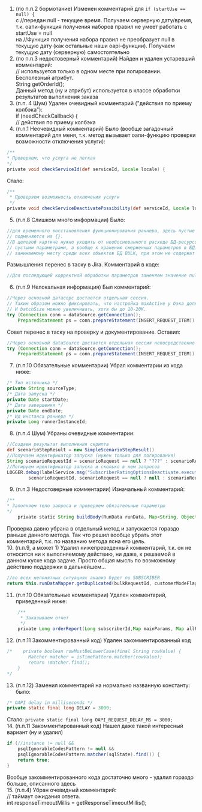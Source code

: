 1. (по п.п.2 бормотание) Изменен комментарий для ```if (startUse == null) {```   
c //передан null - текущее время. Получаем серверную дату/время, т.к. оапи-функция получения наборов правил не умеет работать с startUse = null  
на //Функция получения набора правил не преобразует null в текущую дату (как остальные наши oapi-функции). Получаем текущую дату (серверную) самостоятельно 
2. (по п.п.3 недостоверный комментарий) Найден и удален устаревший комментарий:  
   // используется только в одном месте при логировании. Бесполезный атрибут.  
   String getOrderId();  
Данный метод (ну и атрибут) используется в классе обработки результатов выполнения заказа
3. (п.п. 4 Шум) Удален очевидный комментарий ("действия по приему колбэка"):  
   if (needCheckCallback) {  
     // действия по приему колбэка
4. (п.п.1 Неочевидный комментарий) Было (вообще загадочный комментарий для меня, т.к. метод вызывает оапи-функцию проверки возможности отключения услуги):
```groovy
/**
* Проверяем, что услуга не легкая
*/
private void checkServiceId(def serviceId, Locale locale) {
```
Стало:
```groovy
/**
 * Проверяем возможность отключения услуги
 */
private void checkServiceDeactivatePossibility(def serviceId, Locale locale) {
```
5. (п.п.8 Слишком много информации) Было:
```java
//для временного восстановления функционирования раннера, здесь пустые параметры из операции
// подменяются на {}.
//В целевой картине нужно уходить от необоснованного расхода БД-ресурсов (тут вопрос больше не к конректному кейсу с
// пустыми параметрами, а вообще к хранению смерженных параметров в БД. Они находятся в топе по
// занимаемому месту среди всех объектов БД BULK, при этом не содержат ничего эксклюзивного).
```
Размышления перенес в таску в Jira. Комментарий в коде:
```java
//Для последующей корректной обработки параметров заменяем значение null на "{}" 
```
6. (п.п.9 Нелокальная информация) Был комментарий:
```java
//Через основной датасорс достается отдельная сессия.
// Таким образом можно фиксировать, что настройка maxActive у бэка должна быть не менее 2.
// И batchSize можно увеличивать, хотя бы до 10-20К.
try (Connection conn = dataSource.getConnection();
    PreparedStatement ps = conn.prepareStatement(INSERT_REQUEST_ITEM)) {
```
Совет перенес в таску на проверку и документирование. Оставил:
```java
//Через основной dataSource достается отдельная сессия непосредственно для пакетной вставки запросов на выполнение.
try (Connection conn = dataSource.getConnection();
    PreparedStatement ps = conn.prepareStatement(INSERT_REQUEST_ITEM)) {
```
7. (п.п.10 Обязательные комментарии) Убрал комментарии из кода ниже:
```java
/* Тип источника */
private String sourceType;
/* Дата запуска */
private Date startDate;
/* Дата завершения */
private Date endDate;
/* Ид инстанса раннера */
private Long runnerInstanceId;
```
8. (п.п.4 Шум) Убраны очевидные комментарии:
```groovy
//Создаем результат выполнения скрипта
def scenarioStepResult = new SimpleScenarioStepResult()
//Получаем идентификатор запуска (нужен только для логирования)
String scenarioRequestId = scenarioRequest == null ? "???" : scenarioRequest.getId()
//Логируем идентификатор запуска и сколько в нем запросов
LOGGER.debug(labelService.msg("SubscriberRatingOptionsDeactivate.execute.start",
        scenarioRequestId, scenarioRequest == null ? null : scenarioRequest.requests.size()))
```
9. (п.п.3 Недостоверные комментарии) Изначальный комментарий:
```groovy
/**
* Заполняем тело запроса и проверяем обязательные параметры
*/
    private static String buildBody(RunData runData, Map<String, Object> extraParams) {
```
Проверка давно убрана в отдельный метод и запускается гораздо раньше данного метода. Так что решил вообще убрать этот комментарий, т.к. по названию метода ясна его цель.  
10. (п.п.9, а может 1) Удалил нижепреведенный комментарий, т.к. он не относится ни к выполняемому действию, ни даже, к решаемой в данном куске кода задаче. Просто общая мысль по возможному действию поддержки в дальнейшем...  
```java
//во всех непонятных ситуациях анализ будет по SUBSCRIBER
return this.runDataMapper.getDuplicated(bulkRequestId, customerModeFlag, fetchCount);
```
11. (п.п.10 Обязательные комментарии) Удален комментарий, приведенный ниже:
```groovy
    /**
     * Заказываем отчет
     */
    private Long orderReport(Long subscriberId,Map mainParams, Map allParams, Locale locale, String replyTo, String correlationId) {
```
12. (п.п.11 Закомментированный код) Удален закомментированный код
```java
/*    private boolean rowMustBeLowerCase(final String rowValue) {
        Matcher matcher = isTimePattern.matcher(rowValue);
        return !matcher.find();
    }
*/
```
13. (п.п.12) Заменил комментарий на нормально названную константу:  
было: 
```java
/* OAPI delay in milliseconds */
private static final long DELAY = 3000;
```
Стало: ```private static final long OAPI_REQUEST_DELAY_MS = 3000;```  
14. (п.п.11 Закомментированный код) Нашел даже такой интересный вариант (ну и удалил)
```java
if (//instance != null &&
    psqlIgnorableCodesPattern != null &&
    psqlIgnorableCodesPattern.matcher(sqlState).find()) {
    return true;
}
```
Вообще закомментированного кода достаточно много - удалил гораздо больше, описанного здесь  
15. (п.п.4) Убран очевидный комментарий:  
// таймаут ожидания ответа.  
int responseTimeoutMillis = getResponseTimeoutMillis();